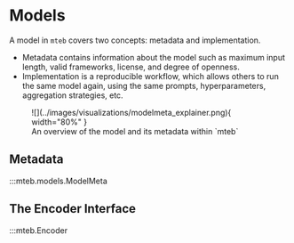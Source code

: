 # Models

<!-- TODO: Encoder or model? Encoder is consistent with the code, but might be less used WDYT? We also use ModelMeta ... -->

A model in `mteb` covers two concepts: metadata and implementation.
- Metadata contains information about the model such as maximum input
length, valid frameworks, license, and degree of openness.
- Implementation is a reproducible workflow, which allows others to run the same model again, using the same prompts, hyperparameters, aggregation strategies, etc.

<figure markdown="span">
    ![](../images/visualizations/modelmeta_explainer.png){ width="80%" }
    <figcaption>An overview of the model and its metadata within `mteb`</figcaption>
</figure>



## Metadata

:::mteb.models.ModelMeta

## The Encoder Interface

:::mteb.Encoder
